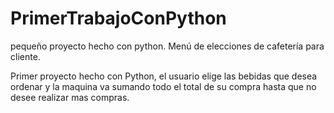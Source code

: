 # PrimerTrabajoConPython
pequeño proyecto hecho con python. Menú de elecciones de cafetería para cliente.


Primer proyecto hecho con Python, el usuario elige las bebidas que desea ordenar y 
la maquina va sumando todo el total de su compra hasta que no desee realizar
mas compras.

